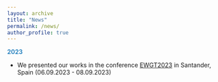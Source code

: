 ```yaml
---
layout: archive
title: "News"
permalink: /news/
author_profile: true
---
```


<!-- {% include base_path %}

<body>

Uncomment the following when anything is available
{% for post in site.news reversed %}
  {% include archive-single.html %}
{% endfor %}

</body> -->


<span style="color:#2E86C1">**2023**</span>
- We presented our works in the conference [EWGT2023](https://ewgt2023.unican.es/) in Santander, Spain (06.09.2023 - 08.09.2023)
  <!-- - **Lu, Q. L.**, Mahajan, V., Lyu, C., & Antoniou, C. (2023). Analyzing Crowding in Public Transport during 9-EUR Ticket using Crowdsensing Data
  - **Lu, Q. L.**, Sun, W., Dai, J., Schmöcker, J. D., & Antoniou, C. (2023). An MFD-Based Optimization Approach to Improve Transportation System Resilience under Infrastructure Disruptions.
  - Liu, Z. J., **Lu, Q. L.**, & Gao, J. (2023). A Bi-Level Data-Driven Car-Following Model Considering Driver Heterogeneity
  - Dai, J., Sun, W., **Lu, Q. L.**, Schmöcker, J. D., & Antoniou, C. (2023). On the resilience of railway station demand in response to unexpected events: A case study of Japan in COVID-19. -->

